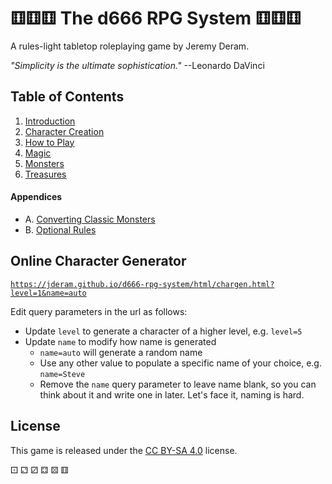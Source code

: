 # ⚅⚅⚅ The d666 RPG System ⚅⚅⚅

A rules-light tabletop roleplaying game by Jeremy Deram.

*"Simplicity is the ultimate sophistication."* --Leonardo DaVinci


## Table of Contents
1. [Introduction](rules/book1/01_introduction.md)
2. [Character Creation](rules/book1/02_character_creation.md)
3. [How to Play](rules/book1/03_how_to_play.md)
4. [Magic](rules/book1/04_magic.md)
5. [Monsters](rules/book2/05_monsters.md)
6. [Treasures](rules/book2/06_treasures.md)

#### Appendices
- A. [Converting Classic Monsters](rules/book3/appendix_a_converting_monsters.md)
- B. [Optional Rules](rules/book3/appendix_b_optional_rules.md)

## Online Character Generator
[`https://jderam.github.io/d666-rpg-system/html/chargen.html?level=1&name=auto`](https://jderam.github.io/d666-rpg-system/html/chargen.html?level=1&name=auto)

Edit query parameters in the url as follows:
- Update `level` to generate a character of a higher level, e.g. `level=5`
- Update `name` to modify how name is generated
  - `name=auto` will generate a random name
  - Use any other value to populate a specific name of your choice, e.g. `name=Steve`
  - Remove the `name` query parameter to leave name blank, so you can think about it and write one in later. Let's face it, naming is hard.

## License
This game is released under the [CC BY-SA 4.0](https://creativecommons.org/licenses/by-sa/4.0/) license.


⚀ ⚁ ⚂ ⚃ ⚄ ⚅
